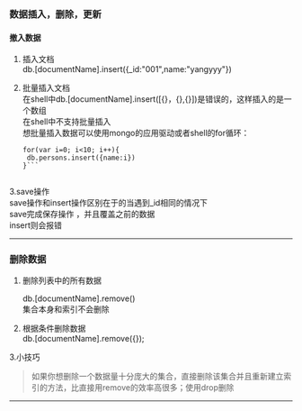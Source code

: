 ### 数据插入，删除，更新

####  撤入数据
1.  插入文档  
     db.[documentName].insert({_id:"001",name:"yangyyy"})
     
2.  批量插入文档  
    在shell中db.[documentName].insert([{}，{},{}])是错误的，这样插入的是一个数组  
    在shell中不支持批量插入  
    想批量插入数据可以使用mongo的应用驱动或者shell的for循环：  
    ```
    for(var i=0; i<10; i++){
     db.persons.insert({name:i})
    }```
    
    
3.save操作  
 save操作和insert操作区别在于的当遇到_id相同的情况下  
 save完成保存操作  ，并且覆盖之前的数据  
 insert则会报错
 
 ____________________________
 
### 删除数据
1.  删除列表中的所有数据

    db.[documentName].remove()  
    集合本身和索引不会删除  
    
 2. 根据条件删除数据  
    db.[documentName].remove({});
    
  3.小技巧  
  > 如果你想删除一个数据量十分庞大的集合，直接删除该集合并且重新建立索引的方法，比直接用remove的效率高很多；使用drop删除
  
  
  ________________________
  
  
